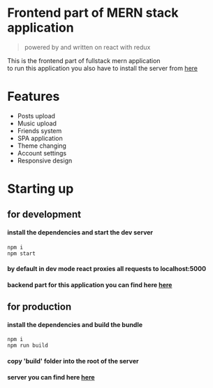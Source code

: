 # Frontend part of MERN stack application

> powered by and written on react with redux

This is the frontend part of fullstack mern application  
to run this application you also have to install the server from 
[here](https://github.com/Vasyokkrut/ExpressServer)

# Features

- Posts upload
- Music upload
- Friends system
- SPA application
- Theme changing
- Account settings
- Responsive design

# Starting up

## for development

#### install the dependencies and start the dev server
```
npm i
npm start
```
#### by default in dev mode react proxies all requests to localhost:5000  
#### backend part for this application you can find here [here](https://github.com/Vasyokkrut/ExpressServer)

## for production

#### install the dependencies and build the bundle
```
npm i
npm run build
```
#### copy 'build' folder into the root of the server
#### server you can find here [here](https://github.com/Vasyokkrut/ExpressServer)
